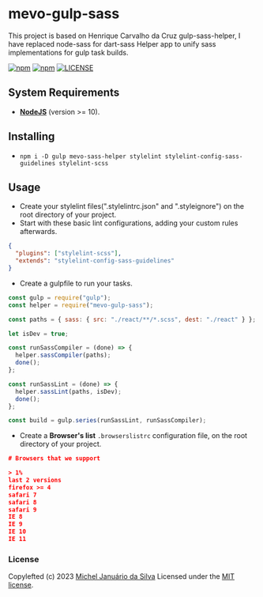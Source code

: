 # mevo-gulp-sass

This project is based on Henrique Carvalho da Cruz gulp-sass-helper, I have replaced node-sass for dart-sass
Helper app to unify sass implementations for gulp task builds.

[![npm](https://img.shields.io/npm/v/gulp-sass-helper.svg)](https://www.npmjs.com/package/mevo-gulp-sass)
[![npm](https://img.shields.io/npm/dt/gulp-sass-helper.svg)](https://www.npmjs.com/package/mevo-gulp-sass)
[![LICENSE](https://img.shields.io/github/license/henriquecarv/gulp-sass-helper.svg)](./LICENSE)

## System Requirements

- **[NodeJS](https://nodejs.org/en/)** (version >= 10).

## Installing

- `npm i -D gulp mevo-sass-helper stylelint stylelint-config-sass-guidelines stylelint-scss`

## Usage

- Create your stylelint files(".stylelintrc.json" and ".styleignore") on the root directory of your project.
- Start with these basic lint configurations, adding your custom rules afterwards.

```json
{
  "plugins": ["stylelint-scss"],
  "extends": "stylelint-config-sass-guidelines"
}
```

- Create a gulpfile to run your tasks.

```javascript
const gulp = require("gulp");
const helper = require("mevo-gulp-sass");

const paths = { sass: { src: "./react/**/*.scss", dest: "./react" } };

let isDev = true;

const runSassCompiler = (done) => {
  helper.sassCompiler(paths);
  done();
};

const runSassLint = (done) => {
  helper.sassLint(paths, isDev);
  done();
};

const build = gulp.series(runSassLint, runSassCompiler);
```

- Create a **Browser's list** `.browserslistrc` configuration file, on the root directory of your project.

```json
# Browsers that we support

> 1%
last 2 versions
firefox >= 4
safari 7
safari 8
safari 9
IE 8
IE 9
IE 10
IE 11
```

### License

Copylefted (c) 2023 [Michel Januário da Silva][1] Licensed under the [MIT license][2].

[1]: https://www.linkedin.com/in/micheljsilva
[2]: ./LICENSE
